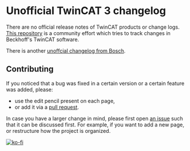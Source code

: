 # Unofficial TwinCAT 3 changelog

There are no official release notes of TwinCAT products or change logs. [This repository](https://github.com/Roald87/TwinCatChangelog) is a community effort which tries to track changes in Beckhoff's TwinCAT software.

There is another [unoffcial changelog from Bosch](https://community.developer.bosch.com/t5/Knowledge-base/TwinCAT-XAE-Version-Overview/ta-p/48982).

## Contributing

If you noticed that a bug was fixed in a certain version or a certain feature was added, please:

-   use the edit pencil present on each page,
-   or add it via a [pull request](https://docs.github.com/en/github/collaborating-with-pull-requests/proposing-changes-to-your-work-with-pull-requests/creating-a-pull-request).

In case you have a larger change in mind, please first open [an issue](https://github.com/Roald87/TwinCatChangelog/issues) such that it can be discussed first. For example, if you want to add a new page, or restructure how the project is organized.

[![ko-fi](https://ko-fi.com/img/githubbutton_sm.svg)](https://ko-fi.com/Z8Z7D5MJ0)
